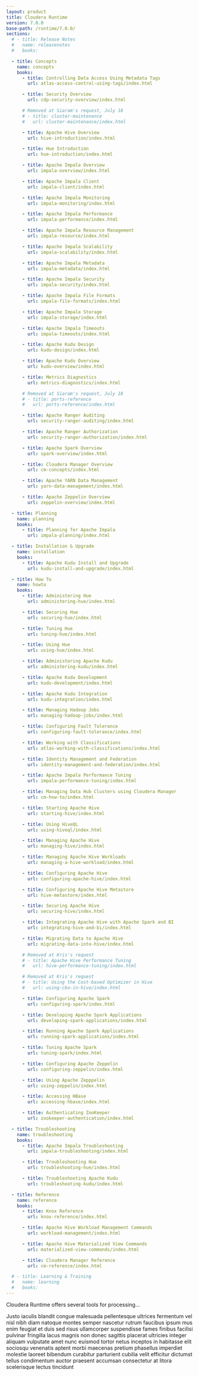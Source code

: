```yaml
---
layout: product
title: Cloudera Runtime
version: 7.0.0
base-path: /runtime/7.0.0/
sections:
  # - title: Release Notes
  #   name: releasenotes
  #   books:

  - title: Concepts
    name: concepts
    books:
      - title: Controlling Data Access Using Metadata Tags
        url: atlas-access-control-using-tags/index.html

      - title: Security Overview
        url: cdp-security-overview/index.html

      # Removed at Siaram's request, July 18
      # - title: cluster-maintenance
      #   url: cluster-maintenance/index.html

      - title: Apache Hive Overview
        url: hive-introduction/index.html

      - title: Hue Introduction
        url: hue-introduction/index.html

      - title: Apache Impala Overview
        url: impala-overview/index.html

      - title: Apache Impala Client
        url: impala-client/index.html

      - title: Apache Impala Monitoring
        url: impala-monitoring/index.html

      - title: Apache Impala Performance
        url: impala-performance/index.html

      - title: Apache Impala Resource Management
        url: impala-resource/index.html

      - title: Apache Impala Scalability
        url: impala-scalability/index.html

      - title: Apache Impala Metadata
        url: impala-metadata/index.html

      - title: Apache Impala Security
        url: impala-security/index.html

      - title: Apache Impala File Formats
        url: impala-file-formats/index.html

      - title: Apache Impala Storage
        url: impala-storage/index.html

      - title: Apache Impala Timeouts
        url: impala-timeouts/index.html

      - title: Apache Kudu Design
        url: kudu-design/index.html

      - title: Apache Kudu Overview
        url: kudu-overview/index.html

      - title: Metrics Diagnostics
        url: metrics-diagnostics/index.html

      # Removed at Siaram's request, July 18
      # - title: ports-reference
      #   url: ports-reference/index.html

      - title: Apache Ranger Auditing
        url: security-ranger-auditing/index.html

      - title: Apache Ranger Authorization
        url: security-ranger-authorization/index.html

      - title: Apache Spark Overview
        url: spark-overview/index.html

      - title: Cloudera Manager Overview
        url: cm-concepts/index.html

      - title: Apache YARN Data Management
        url: yarn-data-management/index.html

      - title: Apache Zeppelin Overview
        url: zeppelin-overview/index.html

  - title: Planning
    name: planning
    books:
      - title: Planning for Apache Impala
        url: impala-planning/index.html

  - title: Installation & Upgrade
    name: installation
    books:
      - title: Apache Kudu Install and Upgrade
        url: kudu-install-and-upgrade/index.html

  - title: How To
    name: howto
    books:
      - title: Administering Hue
        url: administering-hue/index.html

      - title: Securing Hue
        url: securing-hue/index.html

      - title: Tuning Hue
        url: tuning-hue/index.html

      - title: Using Hue
        url: using-hue/index.html

      - title: Administering Apache Kudu
        url: administering-kudu/index.html

      - title: Apache Kudu Development
        url: kudu-development/index.html

      - title: Apache Kudu Integration
        url: kudu-integration/index.html

      - title: Managing Hadoop Jobs
        url: managing-hadoop-jobs/index.html

      - title: Configuring Fault Tolerance
        url: configuring-fault-tolerance/index.html

      - title: Working with Classifications
        url: atlas-working-with-classifications/index.html

      - title: Identity Management and Federation
        url: identity-management-and-federation/index.html

      - title: Apache Impala Performance Tuning
        url: impala-performance-tuning/index.html

      - title: Managing Data Hub Clusters using Cloudera Manager
        url: cm-how-to/index.html

      - title: Starting Apache Hive
        url: starting-hive/index.html

      - title: Using HiveQL
        url: using-hiveql/index.html

      - title: Managing Apache Hive
        url: managing-hive/index.html

      - title: Managing Apache Hive Workloads
        url: managing-a-hive-workload/index.html

      - title: Configuring Apache Hive
        url: configuring-apache-hive/index.html

      - title: Configuring Apache Hive Metastore
        url: hive-metastore/index.html

      - title: Securing Apache Hive
        url: securing-hive/index.html

      - title: Integrating Apache Hive with Apache Spark and BI
        url: integrating-hive-and-bi/index.html

      - title: Migrating Data to Apache Hive
        url: migrating-data-into-hive/index.html

      # Removed at Kris's request
      # - title: Apache Hive Performance Tuning
      #   url: hive-performance-tuning/index.html

      # Removed at Kris's request
      # - title: Using the Cost-based Optimizer in Hive
      #   url: using-cbo-in-hive/index.html

      - title: Configuring Apache Spark
        url: configuring-spark/index.html

      - title: Developing Apache Spark Applications
        url: developing-spark-applications/index.html

      - title: Running Apache Spark Applications
        url: running-spark-applications/index.html

      - title: Tuning Apache Spark
        url: tuning-spark/index.html

      - title: Configuring Apache Zeppelin
        url: configuring-zeppelin/index.html

      - title: Using Apache Zepppelin
        url: using-zeppelin/index.html

      - title: Accessing HBase
        url: accessing-hbase/index.html

      - title: Authenticating ZooKeeper
        url: zookeeper-authentication/index.html

  - title: Troubleshooting
    name: troubleshooting
    books:
      - title: Apache Impala Troubleshooting
        url: impala-troubleshooting/index.html

      - title: Troubleshooting Hue
        url: troubleshooting-hue/index.html

      - title: Troubleshooting Apache Kudu
        url: troubleshooting-kudu/index.html

  - title: Reference
    name: reference
    books:
      - title: Knox Reference
        url: knox-reference/index.html

      - title: Apache Hive Workload Management Commands
        url: workload-management/index.html

      - title: Apache Hive Materialized View Commands
        url: materialized-view-commands/index.html

      - title: Cloudera Manager Reference
        url: cm-reference/index.html

  # - title: Learning & Training
  #   name: learning
  #   books:
---
```

Cloudera Runtime offers several tools for processing...

Justo iaculis blandit congue malesuada pellentesque ultrices fermentum
vel nisl nibh diam natoque montes semper nascetur rutrum faucibus ipsum
mus enim feugiat et duis sed risus ullamcorper suspendisse fames finibus
facilisi pulvinar fringilla lacus magnis non donec sagittis placerat
ultricies integer aliquam vulputate amet nunc euismod tortor netus
inceptos in habitasse elit sociosqu venenatis aptent morbi maecenas
pretium phasellus imperdiet molestie laoreet bibendum curabitur
parturient cubilia velit efficitur dictumst tellus condimentum auctor
praesent accumsan consectetur at litora scelerisque lectus tincidunt
